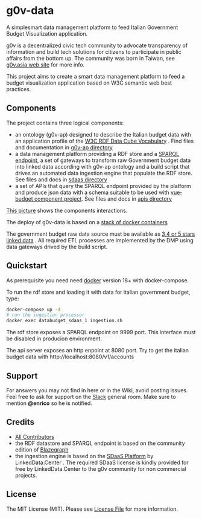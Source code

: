 # g0v-data

A simplesmart data management platform to feed Italian Government Budget Visualization application. 


g0v is a decentralized civic tech community to advocate transparency of information and build tech solutions 
for citizens to participate in public affairs from the bottom up. The community was born in Taiwan, see [g0v.asia web site](http://g0v.asia/) for more info.

This project aims to create a smart data management platform to feed a budget visualization application based on W3C semantic web best practices.

## Components

The project contains three logical components:

- an ontology (g0v-ap) designed to describe the Italian budget data with an application profile of the [W3C RDF Data Cube Vocabulary](https://www.w3.org/TR/vocab-data-cube) . Find files and documentation in [g0v-ap directory](gov-ap)
- a data management platform providing a RDF store and a [SPARQL endpoint](https://www.w3.org/TR/sparql11-overview), a set of gateways to transform raw Government budget data into linked data according with g0v-ap ontology and a build script that drives an automated data ingestion engine that populate the RDF store.  See files and docs in [sdaas directory](sdaas)
- a set of APIs that query the SPARQL endpoint provided by the platform and produce json data with a schema suitable to be used with [vue-budget component project](). See files and docs in [apis directory](apis)
 
[This picture](https://www.draw.io/?lightbox=1&highlight=0000ff&edit=_blank&layers=1&nav=1&title=g0v-data-architecture.html#Uhttps%3A%2F%2Fdrive.google.com%2Fa%2Fe-artspace.com%2Fuc%3Fid%3D1Q2VSl5IL_K1qByiSzGDffSXiVbSRA1zl%26export%3Ddownload) shows the components interactions.

The deploy of g0v-data is based on a [stack of docker containers](https://www.draw.io/?lightbox=1&highlight=0000ff&edit=_blank&layers=1&nav=1&title=g0v-data-stack.html#Uhttps%3A%2F%2Fdrive.google.com%2Fa%2Fe-artspace.com%2Fuc%3Fid%3D1FEItM1NOMCzj03GxkXc_EE5SLnJ-oF_R%26export%3Ddownload)

The government budget raw data source must be available as [3,4 or 5 stars linked data](https://5stardata.info/en/) . All required ETL processes are implemented by the DMP using data gateways drived by the build script.


## Quickstart

As prerequisite you need need [docker](https://docs.docker.com/) version 18+ with docker-compose.

To run the rdf store and loading it with data for italian government budget, type:

```bash
docker-compose up -d
# run the ingestion processor
docker exec databudget_sdaas_1 ingestion.sh 
```

The rdf store exposes a SPARQL endpoint on 9999 port. This interface must be disabled in producion environment.

The api server exposes an http enpoint at 8080 port. Try to get the italian budget data with http://localhost:8080/v1/accounts

 


## Support

For answers you may not find in here or in the Wiki, avoid posting issues. Feel free to ask for support on the [Slack](https://linkeddatacenter.slack.com/) general room. Make sure to mention **@enrico** so he is notified.

## Credits

- [All Contributors](../../contributors)
- the RDF datastore and SPARQL endpoint  is based on the community edition of [Blazegraph](https://www.blazegraph.com/)
- the ingestion engine is based on the [SDaaS Platform](https://bitbucket.org/linkeddatacenter/sdaas/wiki/Home) by LinkedData.Center . The required SDaaS license is kindly provided for free by LinkedData.Center to the g0v community for non commercial projects.


## License

The MIT License (MIT). Please see [License File](LICENSE.md) for more information.

